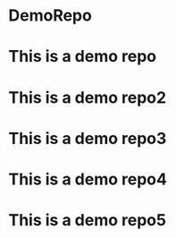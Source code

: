 # DemoRepo
# This is a demo repo
# This is a demo repo2
# This is a demo repo3
# This is a demo repo4
# This is a demo repo5
